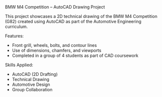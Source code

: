 BMW M4 Competition – AutoCAD Drawing Project

This project showcases a 2D technical drawing of the BMW M4 Competition (G82) created using AutoCAD as part of the Automotive Engineering curriculum.

Features:
- Front grill, wheels, bolts, and contour lines
- Use of dimensions, chamfers, and viewports
- Completed in a group of 4 students as part of CAD coursework

Skills Applied:
- AutoCAD (2D Drafting)
- Technical Drawing
- Automotive Design
- Group Collaboration
